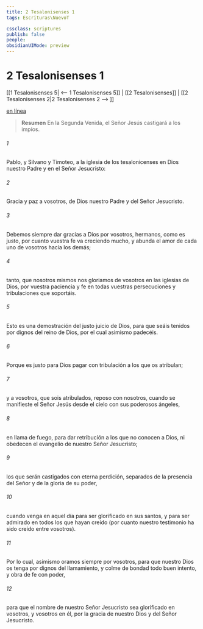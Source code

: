 ```yaml
---
title: 2 Tesalonisenses 1
tags: Escrituras\NuevoT

cssclass: scriptures
publish: false
people:
obsidianUIMode: preview
---
```


# 2 Tesalonisenses 1
[[1 Tesalonisenses 5| <-- 1 Tesalonisenses 5]] | [[2 Tesalonisenses]] | [[2 Tesalonisenses 2|2 Tesalonisenses 2 --> ]]

[en línea](https://churchofjesuschrist.org/study/scriptures/nt/2-thes/1?lang=spa)

> __Resumen__
En la Segunda Venida, el Señor Jesús castigará a los impíos.

###### 1 
Pablo, y Silvano y Timoteo, a la iglesia de los tesalonicenses en Dios nuestro Padre y en el Señor Jesucristo:

###### 2 
Gracia y paz a vosotros, de Dios nuestro Padre y del Señor Jesucristo.

###### 3 
Debemos siempre dar gracias a Dios por vosotros, hermanos, como es justo, por cuanto vuestra fe va creciendo mucho, y abunda el amor de cada uno de vosotros hacia los demás;

###### 4 
tanto, que nosotros mismos nos gloriamos de vosotros en las iglesias de Dios, por vuestra paciencia y fe en todas vuestras persecuciones y tribulaciones que soportáis.

###### 5 
Esto es una demostración del justo juicio de Dios, para que seáis tenidos por dignos del reino de Dios, por el cual asimismo padecéis.

###### 6 
Porque es justo para Dios pagar con tribulación a los que os atribulan;

###### 7 
y a vosotros, que sois atribulados,  reposo con nosotros, cuando se manifieste el Señor Jesús desde el cielo con sus poderosos ángeles,

###### 8 
en llama de fuego, para dar retribución a los que no conocen a Dios, ni obedecen el evangelio de nuestro Señor Jesucristo;

###### 9 
los que serán castigados con eterna perdición, separados de la presencia del Señor y de la gloria de su poder,

###### 10 
cuando venga en aquel día para ser glorificado en sus santos, y para ser admirado en todos los que hayan creído (por cuanto nuestro testimonio ha sido creído entre vosotros).

###### 11 
Por lo cual, asimismo oramos siempre por vosotros, para que nuestro Dios os tenga por dignos del llamamiento, y colme de bondad todo buen intento, y  obra de fe con poder,

###### 12 
para que el nombre de nuestro Señor Jesucristo sea glorificado en vosotros, y vosotros en él, por la gracia de nuestro Dios y del Señor Jesucristo.

